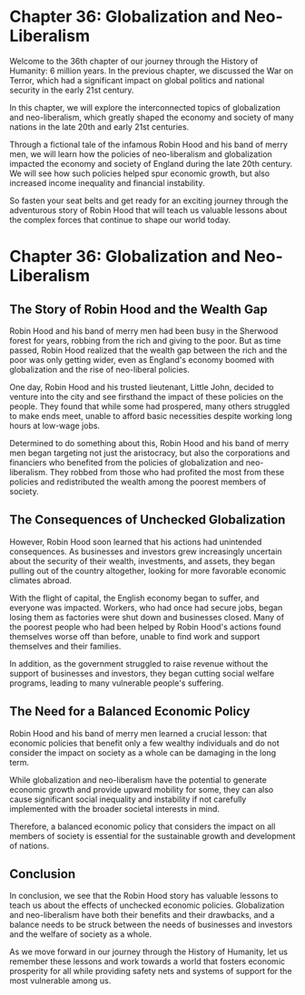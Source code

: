 # Chapter 36: Globalization and Neo-Liberalism

Welcome to the 36th chapter of our journey through the History of Humanity: 6 million years. In the previous chapter, we discussed the War on Terror, which had a significant impact on global politics and national security in the early 21st century. 

In this chapter, we will explore the interconnected topics of globalization and neo-liberalism, which greatly shaped the economy and society of many nations in the late 20th and early 21st centuries. 

Through a fictional tale of the infamous Robin Hood and his band of merry men, we will learn how the policies of neo-liberalism and globalization impacted the economy and society of England during the late 20th century. We will see how such policies helped spur economic growth, but also increased income inequality and financial instability. 

So fasten your seat belts and get ready for an exciting journey through the adventurous story of Robin Hood that will teach us valuable lessons about the complex forces that continue to shape our world today.
# Chapter 36: Globalization and Neo-Liberalism

## The Story of Robin Hood and the Wealth Gap

Robin Hood and his band of merry men had been busy in the Sherwood forest for years, robbing from the rich and giving to the poor. But as time passed, Robin Hood realized that the wealth gap between the rich and the poor was only getting wider, even as England's economy boomed with globalization and the rise of neo-liberal policies.

One day, Robin Hood and his trusted lieutenant, Little John, decided to venture into the city and see firsthand the impact of these policies on the people. They found that while some had prospered, many others struggled to make ends meet, unable to afford basic necessities despite working long hours at low-wage jobs.

Determined to do something about this, Robin Hood and his band of merry men began targeting not just the aristocracy, but also the corporations and financiers who benefited from the policies of globalization and neo-liberalism. They robbed from those who had profited the most from these policies and redistributed the wealth among the poorest members of society.

## The Consequences of Unchecked Globalization

However, Robin Hood soon learned that his actions had unintended consequences. As businesses and investors grew increasingly uncertain about the security of their wealth, investments, and assets, they began pulling out of the country altogether, looking for more favorable economic climates abroad.

With the flight of capital, the English economy began to suffer, and everyone was impacted. Workers, who had once had secure jobs, began losing them as factories were shut down and businesses closed. Many of the poorest people who had been helped by Robin Hood's actions found themselves worse off than before, unable to find work and support themselves and their families.

In addition, as the government struggled to raise revenue without the support of businesses and investors, they began cutting social welfare programs, leading to many vulnerable people's suffering.

## The Need for a Balanced Economic Policy

Robin Hood and his band of merry men learned a crucial lesson: that economic policies that benefit only a few wealthy individuals and do not consider the impact on society as a whole can be damaging in the long term.

While globalization and neo-liberalism have the potential to generate economic growth and provide upward mobility for some, they can also cause significant social inequality and instability if not carefully implemented with the broader societal interests in mind.

Therefore, a balanced economic policy that considers the impact on all members of society is essential for the sustainable growth and development of nations.

## Conclusion

In conclusion, we see that the Robin Hood story has valuable lessons to teach us about the effects of unchecked economic policies. Globalization and neo-liberalism have both their benefits and their drawbacks, and a balance needs to be struck between the needs of businesses and investors and the welfare of society as a whole.

As we move forward in our journey through the History of Humanity, let us remember these lessons and work towards a world that fosters economic prosperity for all while providing safety nets and systems of support for the most vulnerable among us.